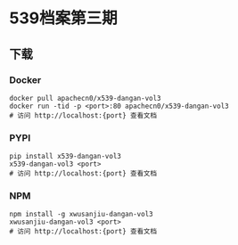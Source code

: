 # 539档案第三期

## 下载

### Docker

```
docker pull apachecn0/x539-dangan-vol3
docker run -tid -p <port>:80 apachecn0/x539-dangan-vol3
# 访问 http://localhost:{port} 查看文档
```

### PYPI

```
pip install x539-dangan-vol3
x539-dangan-vol3 <port>
# 访问 http://localhost:{port} 查看文档
```

### NPM

```
npm install -g xwusanjiu-dangan-vol3
xwusanjiu-dangan-vol3 <port>
# 访问 http://localhost:{port} 查看文档
```
